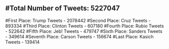#Total Number of Tweets: 5227047 
---
#First Place: Trump Tweets - 2078442
#Second Place: Cruz Tweets - 893334
#Third Place: Clinton Tweets - 607180
#Fourth Place: Rubio Tweets - 522642
#Fifth Place: Jeb! Tweets - 479747
#Sixth Place: Sanders Tweets - 349614
#Seventh Place: Carson Tweets - 156674
#Last Place: Kasich Tweets - 139414
